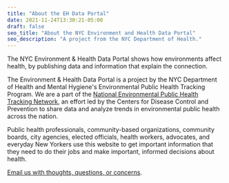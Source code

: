 ```yaml
---
title: "About the EH Data Portal"
date: 2021-11-24T13:30:21-05:00
draft: false
seo_title: "About the NYC Environment and Health Data Portal"
seo_description: "A project from the NYC Department of Health."
---
```


The NYC Environment & Health Data Portal shows how environments affect health, by publishing data and information that explain the connection. 

The Environment & Health Data Portal is a project by the NYC Department of Health and Mental Hygiene's Environmental Public Health Tracking Program. We are a part of the [National Environmental Public Health Tracking Network](https://ephtracking.cdc.gov/showHome.action), an effort led by the Centers for Disease Control and Prevention to share data and analyze trends in environmental public health across the nation.

Public health professionals, community-based organizations, community boards, city agencies, elected officials, health workers, advocates, and everyday New Yorkers use this website to get important information that they need to do their jobs and make important, informed decisions about health.

[Email us with thoughts, questions, or concerns](mailto:trackingportal@health.nyc.gov).